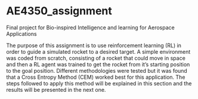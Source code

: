 # AE4350_assignment
Final project for Bio-inspired Intelligence and learning for Aerospace Applications

The purpose of this assignment is to use reinforcement learning (RL) in order to guide a simulated rocket to a desired
target. A simple environment was coded from scratch, consisting of a rocket that could move in space and then a
RL agent was trained to get the rocket from it’s starting position to the goal position. Different methodologies were
tested but it was found that a Cross Entropy Method (CEM) worked best for this application. The steps followed to
apply this method will be explained in this section and the results will be presented in the next one.
